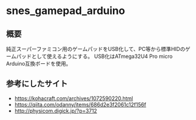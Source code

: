 # snes_gamepad_arduino

## 概要
純正スーパーファミコン用のゲームパッドをUSB化して、PC等から標準HIDのゲームパッドとして使えるようにする。
USB化はATmega32U4 Pro micro Arduino互換ボードを使用。

## 参考にしたサイト
* https://kohacraft.com/archives/1072590220.html
* https://qiita.com/odanny/items/686d2e3f2061c12f156f
* http://physicom.digick.jp/?p=3712
